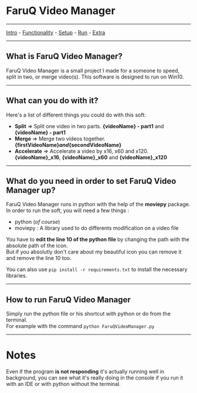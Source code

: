 # FaruQ Video Manager
***
[Intro](#What-is-FaruQ-Video-Manager) - [Functionality](#What-can-you-do-with-it) - [Setup](#What-do-you-need-in-order-to-set-FaruQ-Video-Manager-up) - [Run](#How-to-run-FaruQ-Video-Manager) - [Extra](#Notes)
***
## What is FaruQ Video Manager?
FaruQ Video Manager is a small project I made for a someone to speed, split in two, or merge video(s).
This software is designed to run on Win10.
***
## What can you do with it?
Here's a list of different things you could do with this soft:
- **Split** => Split one video in two parts. **{videoName} - part1** and **{videoName} - part1**
- **Merge** => Merge two videos together. **{firstVideoName}_and_{secondVideoName}**
- **Accelerate** => Accelerate a video by x16, x60 and x120. **{videoName}_x16**, **{videoName}_x60** and **{videoName}_x120**
***
## What do you need in order to set FaruQ Video Manager up?
FaruQ Video Manager runs in python with the help of the **moviepy** package. In order to run the soft, you will need a few things :
- python (*of course*)
- moviepy : A library used to do differents modification on a video file

You have to **edit the line 10 of the python file** by changing the path with the absolute path of the icon.  
But if you absolutly don't care about my beautiful icon you can remove it and remove the line 10 too.  

You can also use `pip install -r requirements.txt` to install the necessary libraries.
***
## How to run FaruQ Video Manager
Simply run the python file or his shortcut with python or do from the terminal.  
For example with the command `python FaruQVideoManager.py`
***
# Notes
Even if the program **is not responding** it's actually running well in background, you can see what it's really doing in the console if you run it with an IDE or with python without the terminal.

